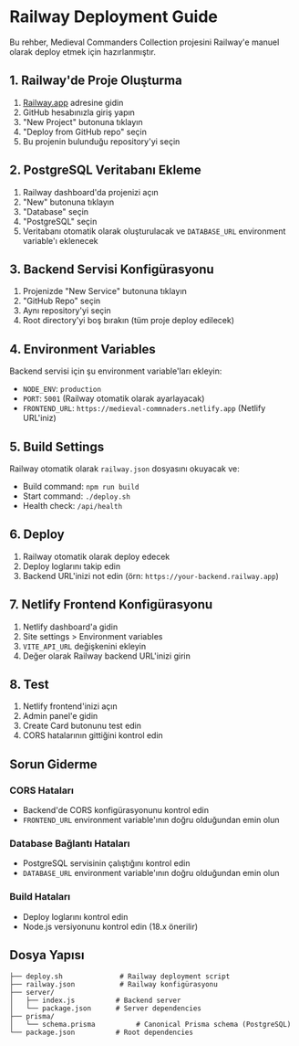# Railway Deployment Guide

Bu rehber, Medieval Commanders Collection projesini Railway'e manuel olarak deploy etmek için hazırlanmıştır.

## 1. Railway'de Proje Oluşturma

1. [Railway.app](https://railway.app) adresine gidin
2. GitHub hesabınızla giriş yapın
3. "New Project" butonuna tıklayın
4. "Deploy from GitHub repo" seçin
5. Bu projenin bulunduğu repository'yi seçin

## 2. PostgreSQL Veritabanı Ekleme

1. Railway dashboard'da projenizi açın
2. "New" butonuna tıklayın
3. "Database" seçin
4. "PostgreSQL" seçin
5. Veritabanı otomatik olarak oluşturulacak ve `DATABASE_URL` environment variable'ı eklenecek

## 3. Backend Servisi Konfigürasyonu

1. Projenizde "New Service" butonuna tıklayın
2. "GitHub Repo" seçin
3. Aynı repository'yi seçin
4. Root directory'yi boş bırakın (tüm proje deploy edilecek)

## 4. Environment Variables

Backend servisi için şu environment variable'ları ekleyin:

- `NODE_ENV`: `production`
- `PORT`: `5001` (Railway otomatik olarak ayarlayacak)
- `FRONTEND_URL`: `https://medieval-commnaders.netlify.app` (Netlify URL'iniz)

## 5. Build Settings

Railway otomatik olarak `railway.json` dosyasını okuyacak ve:
- Build command: `npm run build`
- Start command: `./deploy.sh`
- Health check: `/api/health`

## 6. Deploy

1. Railway otomatik olarak deploy edecek
2. Deploy loglarını takip edin
3. Backend URL'inizi not edin (örn: `https://your-backend.railway.app`)

## 7. Netlify Frontend Konfigürasyonu

1. Netlify dashboard'a gidin
2. Site settings > Environment variables
3. `VITE_API_URL` değişkenini ekleyin
4. Değer olarak Railway backend URL'inizi girin

## 8. Test

1. Netlify frontend'inizi açın
2. Admin panel'e gidin
3. Create Card butonunu test edin
4. CORS hatalarının gittiğini kontrol edin

## Sorun Giderme

### CORS Hataları
- Backend'de CORS konfigürasyonunu kontrol edin
- `FRONTEND_URL` environment variable'ının doğru olduğundan emin olun

### Database Bağlantı Hataları
- PostgreSQL servisinin çalıştığını kontrol edin
- `DATABASE_URL` environment variable'ının doğru olduğundan emin olun

### Build Hataları
- Deploy loglarını kontrol edin
- Node.js versiyonunu kontrol edin (18.x önerilir)

## Dosya Yapısı

```
├── deploy.sh              # Railway deployment script
├── railway.json           # Railway konfigürasyonu
├── server/
│   ├── index.js          # Backend server
│   └── package.json      # Server dependencies
├── prisma/
│   └── schema.prisma          # Canonical Prisma schema (PostgreSQL)
└── package.json          # Root dependencies
```
